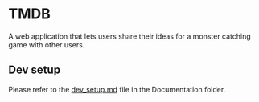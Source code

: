 # TMDB
A web application that lets users share their ideas for a monster catching game with other users.

## Dev setup
Please refer to the [dev_setup.md](Documentation/dev_setup.md) file in the Documentation folder.
